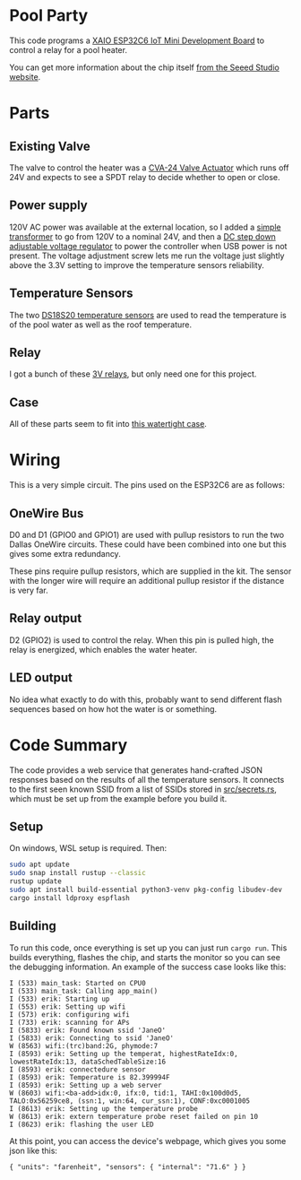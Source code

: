 # Pool Party

This code programs a
[XAIO ESP32C6 IoT Mini Development Board](https://www.amazon.com/dp/B0DDQ4WBKJ)
to control a relay for a pool heater.

You can get more information about the chip itself
[from the Seeed Studio website](https://wiki.seeedstudio.com/xiao_esp32c6_getting_started/).

# Parts

## Existing Valve

The valve to control the heater was a
[CVA-24 Valve Actuator](https://www.amazon.com/Yoursme-Actuator-Compatible-Replacement-Rotation/dp/B0D83HH9ZF)
which runs off 24V and expects to see a SPDT relay to decide whether to open or close.

## Power supply

120V AC power was available at the external location, so I added a
[simple transformer](https://www.amazon.com/dp/B0DRHPQ26G) to
go from 120V to a nominal 24V, and then a
[DC step down adjustable voltage regulator](https://www.amazon.com/gp/product/B0BB8YWBHX)
to power the controller when USB power is not present. The voltage adjustment
screw lets me run the voltage just slightly above the 3.3V setting to improve
the temperature sensors reliability.

## Temperature Sensors

The two [DS18S20 temperature sensors](https://www.amazon.com/dp/B0BPFYQT8C)
are used to read the temperature is of the pool water as well
as the roof temperature.

## Relay

I got a bunch of these
[3V relays](https://www.amazon.com/gp/product/B08W3XDNGK),
but only need one for this project.

## Case

All of these parts seem to fit into
[this watertight case](https://www.amazon.com/gp/product/B0B87V7QTH).

# Wiring

This is a very simple circuit. The pins used on the ESP32C6 are as
follows:

## OneWire Bus

D0 and D1 (GPIO0 and GPIO1) are used with pullup resistors to run the two
Dallas OneWire circuits. These could have been combined into one but this
gives some extra redundancy.

These pins require pullup resistors, which are supplied in the kit. The
sensor with the longer wire will require an additional pullup resistor if
the distance is very far.

## Relay output

D2 (GPIO2) is used to control the relay. When this pin is pulled high, the
relay is energized, which enables the water heater.

## LED output

No idea what exactly to do with this, probably want to send different flash
sequences based on how hot the water is or something.

# Code Summary

The code provides a web service that generates hand-crafted JSON responses
based on the results of all the temperature sensors. It connects to the
first seen known SSID from a list of SSIDs stored in
[src/secrets.rs](src/secrets.rs.example), which must be set up from the
example before you build it.

## Setup

On windows, WSL setup is required. Then:

```sh
sudo apt update
sudo snap install rustup --classic
rustup update
sudo apt install build-essential python3-venv pkg-config libudev-dev
cargo install ldproxy espflash
```

## Building

To run this code, once everything is set up you can just run `cargo run`.
This builds everything, flashes the chip, and starts the monitor so you
can see the debugging information. An example of the success case looks
like this:

```
I (533) main_task: Started on CPU0
I (533) main_task: Calling app_main()
I (533) erik: Starting up
I (553) erik: Setting up wifi
I (573) erik: configuring wifi
I (733) erik: scanning for APs
I (5833) erik: Found known ssid 'JaneO'
I (5833) erik: Connecting to ssid 'JaneO'
W (8563) wifi:(trc)band:2G, phymode:7
I (8593) erik: Setting up the temperat, highestRateIdx:0, lowestRateIdx:13, dataSchedTableSize:16
I (8593) erik: connectedure sensor
I (8593) erik: Temperature is 82.399994F
I (8593) erik: Setting up a web server
W (8603) wifi:<ba-add>idx:0, ifx:0, tid:1, TAHI:0x100d0d5, TALO:0x56259ce8, (ssn:1, win:64, cur_ssn:1), CONF:0xc0001005
I (8613) erik: Setting up the temperature probe
W (8613) erik: extern temperature probe reset failed on pin 10
I (8623) erik: flashing the user LED
```

At this point, you can access the device's webpage, which gives you
some json like this:

```
{ "units": "farenheit", "sensors": { "internal": "71.6" } }
```
